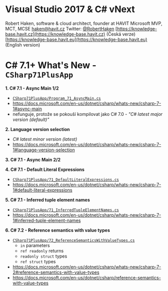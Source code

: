 # Visual Studio 2017 & C# vNext
Robert Haken,
software & cloud architect, founder at HAVIT
Microsoft MVP, MCT, MCSE
haken@havit.cz
Twitter: [@RobertHaken](https://twitter.com/RobertHaken)
[https://knowledge-base.havit.cz](https://knowledge-base.havit.cz) (Česká verze)
[https://knowledge-base.havit.eu](https://knowledge-base.havit.eu) (English version)

# C# 7.1+ What's New - `CSharp71PlusApp` 
**1. C# 7.1 - Async Main 1/2**
- [`CSharp71PlusApp/Program_71_AsyncMain.cs`](CSharp71PlusApp/Program_71_AsyncMain.cs)
- https://docs.microsoft.com/en-us/dotnet/csharp/whats-new/csharp-7-1#async-main
- nefunguje, protože se pokouší kompilovat jako C# 7.0 - *"C# latest major version (default)"*

**2. Language version selection**
- *C# latest minor version (latest)*
- https://docs.microsoft.com/en-us/dotnet/csharp/whats-new/csharp-7-1#language-version-selection

**3. C# 7.1 - Async Main 2/2**

**4. C# 7.1 - Default Literal Expressions**
- [`CSharp71PlusApp/71_DefaultLiteralExpressions.cs`](CSharp71PlusApp/71_DefaultLiteralExpressions.cs)
- https://docs.microsoft.com/en-us/dotnet/csharp/whats-new/csharp-7-1#default-literal-expressions

**5. C# 7.1 - Inferred tuple element names**
- [`CSharp71PlusApp/71_InferredTupleElementNames.cs`](CSharp71PlusApp/71_InferredTupleElementNames.cs)
- https://docs.microsoft.com/en-us/dotnet/csharp/whats-new/csharp-7-1#inferred-tuple-element-names

**6. C# 7.2 - Reference semantics with value types**
- [`CSharp71PlusApp/72_ReferenceSemanticsWithValueTypes.cs`](CSharp71PlusApp/72_ReferenceSemanticsWithValueTypes.cs)
	- `in` parameters
	- `ref readonly` returns
	- `readonly struct` types
	- `ref struct` types
- https://docs.microsoft.com/en-us/dotnet/csharp/whats-new/csharp-7-2#reference-semantics-with-value-types
- https://docs.microsoft.com/en-us/dotnet/csharp/reference-semantics-with-value-types